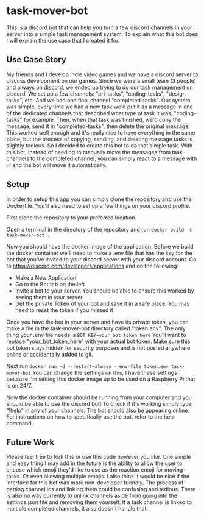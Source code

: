 # task-mover-bot
This is a discord bot that can help you turn a few discord channels in your server into a simple task management system. To explain what this bot does I will explain the use case that I created it for. 
## Use Case Story
My friends and I develop indie video games and we have a discord server to discuss development on our games. Since we were a small team (3 people) and always on discord, we ended up trying to do our task management on discord. We set up a few channels: "art-tasks", "coding-tasks", "design-tasks", etc. And we had one final channel "completed-tasks". Our system was simple, every time we had a new task we'd put it as a message in one of the dedicated channels that described what type of task it was, "coding-tasks" for example. Then, when that task was finished, we'd copy the message, send it in "completed-tasks", then delete the original message. This worked well enough and it's really nice to have everything in the same place, but the process of copying, sending, and deleting message tasks is slightly tedious. So I decided to create this bot to do that simple task. With this bot, instead of needing to manually move the messages from task channels to the completed channel, you can simply react to a message with ✅ and the bot will move it automatically.
## Setup
In order to setup this app you can simply clone the repository and use the Dockerfile. You'll also need to set up a few things on your discord profile.

First clone the repository to your preferred location.

Open a terminal in the directory of the repository and run ```docker build -t task-mover-bot . ```

Now you should have the docker image of the application. Before we build the docker container we'll need to make a .env file that has the key for the bot that you've invited to your discord server with your discord account. Go to https://discord.com/developers/applications and do the following:
- Make a New Application
- Go to the Bot tab on the left
- Invite a bot to your server. You should be able to ensure this worked by seeing them in your server
- Get the private Token of your bot and save it in a safe place. You may need to reset the token if you missed it

Once you have the bot in your server and have its private token, you can make a file in the task-mover-bot directory called "token.env". The only thing your .env file needs is ```BOT_KEY=your_bot_token_here``` You'll want to replace "your_bot_token_here" with your actual bot token. Make sure this bot token stays hidden for security purposes and is not posted anywhere online or accidentally added to git.

Next run ```docker run -d --restart=always --env-file token.env task-mover-bot``` You can change the settings on this, I have these settings because I'm setting this docker image up to be used on a Raspberry Pi that is on 24/7.

Now the docker container should be running from your computer and you should be able to use the discord bot! To check if it's working simply type "!help" in any of your channels. The bot should also be appearing online. For instructions on how to specifically use the bot, refer to the help command.
## Future Work
Please feel free to fork this or use this code however you like. One simple and easy thing I may add in the future is the ability to allow the user to choose which emoji they'd like to use as the reaction emoji for moving tasks. Or even allowing multiple emojis. I also think it would be nice if the interface for this bot was more non-developer friendly. The process of getting channel ids and linking them could be confusing and tedious. There is also no way currently to unlink channels aside from going into the settings.json file and removing them yourself. If a task channel is linked to multiple completed channels, it also doesn't handle that.